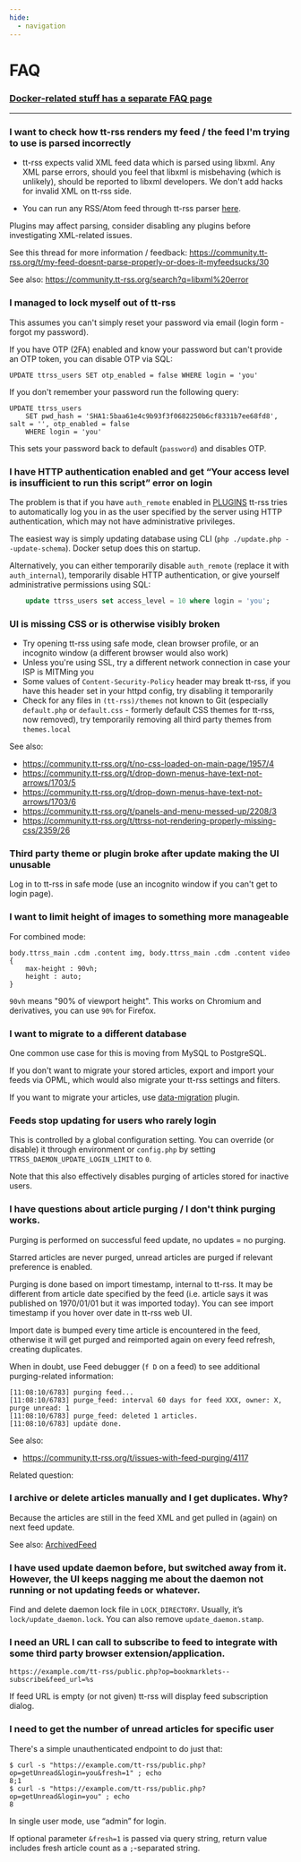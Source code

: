 ```yaml
---
hide:
  - navigation
---
```


# FAQ

### [Docker-related stuff has a separate FAQ page](wiki/InstallationNotes.md#faq)

-------------------

### I want to check how tt-rss renders my feed / the feed I'm trying to use is parsed incorrectly

- tt-rss expects valid XML feed data which is parsed using libxml. Any XML parse errors, should you feel that libxml is misbehaving (which is unlikely), should be reported to libxml developers. We don't add hacks for invalid XML on tt-rss side.

- You can run any RSS/Atom feed through tt-rss parser [here](https://tt-rss.org/myfeedsucks/).

Plugins may affect parsing, consider disabling any plugins before investigating XML-related issues.

See this thread for more information / feedback: <https://community.tt-rss.org/t/my-feed-doesnt-parse-properly-or-does-it-myfeedsucks/30>

See also: https://community.tt-rss.org/search?q=libxml%20error

### I managed to lock myself out of tt-rss

This assumes you can't simply reset your password via email (login form - forgot my password).

If you have OTP (2FA) enabled and know your password but can't provide an OTP token, you can disable OTP via SQL:

```
UPDATE ttrss_users SET otp_enabled = false WHERE login = 'you'
```

If you don't remember your password run the following query:

```
UPDATE ttrss_users
    SET pwd_hash = 'SHA1:5baa61e4c9b93f3f0682250b6cf8331b7ee68fd8', salt = '', otp_enabled = false
    WHERE login = 'you'
```

This sets your password back to default (``password``) and disables OTP.

### I have HTTP authentication enabled and get “Your access level is insufficient to run this script” error on login

The problem is that if you have `auth_remote` enabled in [PLUGINS](wiki/GlobalConfig.md) tt-rss tries to automatically log you in as the user specified by the server using HTTP authentication, which may not have administrative privileges.

The easiest way is simply updating database using CLI (`php ./update.php --update-schema`). Docker setup does this on startup.

Alternatively, you can either temporarily disable `auth_remote` (replace it with `auth_internal`), temporarily disable HTTP authentication, or give yourself administrative permissions using SQL:

```sql
    update ttrss_users set access_level = 10 where login = 'you';
```

### UI is missing CSS or is otherwise visibly broken

- Try opening tt-rss using safe mode, clean browser profile, or an incognito
  window (a different browser would also work)
- Unless you're using SSL, try a different network connection in case your ISP is MITMing you
- Some values of ``Content-Security-Policy`` header may break tt-rss, if you
  have this header set in your httpd config, try disabling it temporarily
- Check for any files in ``(tt-rss)/themes`` not known to Git (especially
  ``default.php`` or ``default.css`` - formerly default CSS themes for tt-rss,
  now removed), try temporarily removing all third party themes from
  ``themes.local``

See also:

- <https://community.tt-rss.org/t/no-css-loaded-on-main-page/1957/4>
- <https://community.tt-rss.org/t/drop-down-menus-have-text-not-arrows/1703/5>
- <https://community.tt-rss.org/t/drop-down-menus-have-text-not-arrows/1703/6>
- <https://community.tt-rss.org/t/panels-and-menu-messed-up/2208/3>
- <https://community.tt-rss.org/t/ttrss-not-rendering-properly-missing-css/2359/26>

### Third party theme or plugin broke after update making the UI unusable

Log in to tt-rss in safe mode (use an incognito window if you can't get to login page).

### I want to limit height of images to something more manageable

For combined mode:

```
body.ttrss_main .cdm .content img, body.ttrss_main .cdm .content video {
    max-height : 90vh;
    height : auto;
}

```

`90vh` means "90% of viewport height". This works on Chromium and derivatives, you can use `90%` for Firefox.

### I want to migrate to a different database

One common use case for this is moving from MySQL to PostgreSQL.

If you don't want to migrate your stored articles, export and import your feeds via OPML, which would also
migrate your tt-rss settings and filters.

If you want to migrate your articles, use [data-migration](https://git.tt-rss.org/fox/ttrss-data-migration.git/tree/README.md) plugin.

### Feeds stop updating for users who rarely login

This is controlled by a global configuration setting. You can override (or disable) it through environment or `config.php` by setting `TTRSS_DAEMON_UPDATE_LOGIN_LIMIT` to `0`.

Note that this also effectively disables purging of articles stored for inactive users.

### I have questions about article purging / I don't think purging works.

Purging is performed on successful feed update, no updates = no purging.

Starred articles are never purged, unread articles are purged if relevant preference is enabled.

Purging is done based on import timestamp, internal to tt-rss. It may be different from article date specified by the feed (i.e. article says it was published on 1970/01/01 but it was imported today). You can see import timestamp if you hover over date in tt-rss web UI.

Import date is bumped every time article is encountered in the feed, otherwise it will get purged and reimported again on every feed refresh, creating duplicates.

When in doubt, use Feed debugger (`f D` on a feed) to see additional purging-related information:

```
[11:08:10/6783] purging feed...
[11:08:10/6783] purge_feed: interval 60 days for feed XXX, owner: X, purge unread: 1
[11:08:10/6783] purge_feed: deleted 1 articles.
[11:08:10/6783] update done.
```

See also:

- https://community.tt-rss.org/t/issues-with-feed-purging/4117

Related question:

### I archive or delete articles manually and I get duplicates. Why?

Because the articles are still in the feed XML and get pulled in (again) on next feed update.

See also: [ArchivedFeed](wiki/ArchivedFeed.md)

### I have used update daemon before, but switched away from it. However, the UI keeps nagging me about the daemon not running or not updating feeds or whatever.

Find and delete daemon lock file in <code>LOCK_DIRECTORY</code>. Usually, it’s <code>lock/update_daemon.lock</code>. You can also remove <code>update_daemon.stamp</code>.

### I need an URL I can call to subscribe to feed to integrate with some third party browser extension/application.

```
https://example.com/tt-rss/public.php?op=bookmarklets--subscribe&feed_url=%s
```

If feed URL is empty (or not given) tt-rss will display feed subscription dialog.

### I need to get the number of unread articles for specific user

There's a simple unauthenticated endpoint to do just that:

```
$ curl -s "https://example.com/tt-rss/public.php?op=getUnread&login=you&fresh=1" ; echo
8;1
$ curl -s "https://example.com/tt-rss/public.php?op=getUnread&login=you" ; echo
8
```

In single user mode, use “admin” for login.

If optional parameter `&fresh=1` is passed via query string, return value includes fresh article count as a `;`-separated string.
